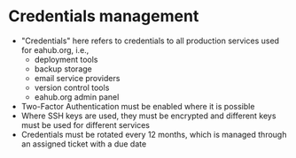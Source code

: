 # Credentials management

- "Credentials" here refers to credentials to all production services used for eahub.org, i.e.,
  - deployment tools  
  - backup storage 
  - email service providers
  - version control tools
  - eahub.org admin panel 
- Two-Factor Authentication must be enabled where it is possible  
- Where SSH keys are used, they must be encrypted and different keys must be used for different services  
- Credentials must be rotated every 12 months, which is managed through an assigned ticket with a due date
